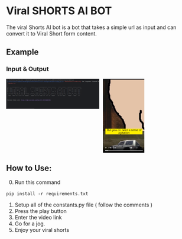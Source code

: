 # Viral SHORTS AI BOT

The viral Shorts AI bot is a bot that takes a simple url as input and can convert it to Viral Short form content.

## Example

### Input & Output
<p align="center" style="display:grid; grid-template-columns: 50% 50%; gap: 10px; justify-content: space-between;">
  <img src="Assets/readme_img/input.png" width="350" title="hover text">
  <img src="Assets/readme_img/output.png" height="200" alt="accessibility text">
</p>

## How to Use:

0. Run this command
```commandline
pip install -r requirements.txt
```
1. Setup all of the constants.py file ( follow the comments )
2. Press the play button
3. Enter the video link
4. Go for a jog.
5. Enjoy your viral shorts

